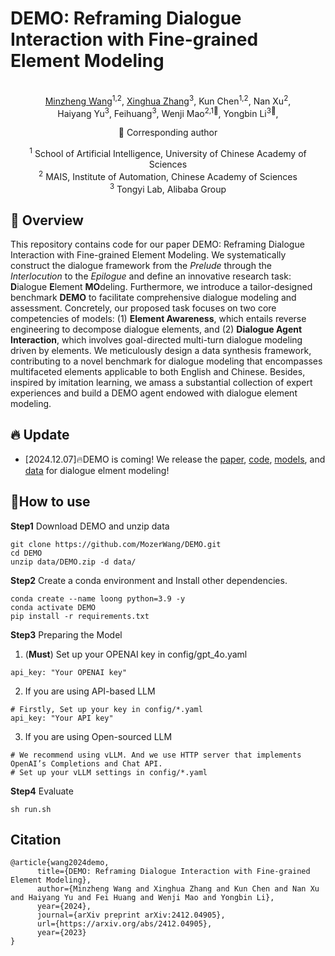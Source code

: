 # DEMO: Reframing Dialogue Interaction with Fine-grained Element Modeling

<div align="center">
<br>
<a href="https://scholar.google.com.hk/citations?user=glV21ZsAAAAJ&hl=zh-CN">Minzheng Wang</a><sup><span>1,2</span></sup>, 
<a href="https://xinghuazhang.top/">Xinghua Zhang</a><sup><span>3</span></sup>,
<a>Kun Chen</a><sup><span>1,2</span></sup>,
<a>Nan Xu</a><sup><span>2</span></sup>,
<br>
<a>Haiyang Yu</a><sup><span>3</span></sup>,
<a>Feihuang</a><sup><span>3</span></sup>,
<a>Wenji Mao</a><sup><span>2,1🌟</span></sup>,
<a>Yongbin Li</a><sup><span>3🌟</span></sup>,
<br>

🌟 Corresponding author

<sup>1</sup> School of Artificial Intelligence, University of Chinese Academy of Sciences<br>
<sup>2</sup> MAIS, Institute of Automation, Chinese Academy of Sciences<br>
<sup>3</sup> Tongyi Lab, Alibaba Group<br>

</div>

## 👀 Overview
This repository contains code for our paper DEMO: Reframing Dialogue Interaction with Fine-grained Element Modeling. We systematically construct the dialogue framework from the *Prelude* through the *Interlocution* to the *Epilogue* and define an innovative research task: **D**ialogue **E**lement **MO**deling. Furthermore, we introduce a tailor-designed benchmark **DEMO** to facilitate comprehensive dialogue modeling and assessment. Concretely, our proposed task focuses on two core competencies of models: (1) **Element Awareness**, which entails reverse engineering to decompose dialogue elements, and (2) **Dialogue Agent Interaction**, which involves goal-directed multi-turn dialogue modeling driven by elements. We meticulously design a data synthesis framework, contributing to a novel benchmark for dialogue modeling that encompasses multifaceted elements applicable to both English and Chinese. Besides, inspired by imitation learning, we amass a substantial collection of expert experiences and build a DEMO agent endowed with dialogue element modeling.

## 🔥 Update

- [2024.12.07]🔥DEMO is coming! We release the [paper](https://arxiv.org/abs/2412.04905), [code](https://github.com/MozerWang/DEMO), [models](https://huggingface.co/iiiiwis/DEMO_Agent), and [data](https://github.com/MozerWang/DEMO) for dialogue elment modeling!

## 🔧How to use
**Step1** Download DEMO and unzip data
```shell
git clone https://github.com/MozerWang/DEMO.git
cd DEMO
unzip data/DEMO.zip -d data/
```

**Step2** Create a conda environment and Install other dependencies.
```shell
conda create --name loong python=3.9 -y
conda activate DEMO
pip install -r requirements.txt
```

**Step3** Preparing the Model

1. (**Must**) Set up your OPENAI key in config/gpt_4o.yaml
```shell
api_key: "Your OPENAI key"
```
2. If you are using API-based LLM
```shell
# Firstly, Set up your key in config/*.yaml
api_key: "Your API key"
```
3. If you are using Open-sourced LLM
```shell
# We recommend using vLLM. And we use HTTP server that implements OpenAI’s Completions and Chat API.
# Set up your vLLM settings in config/*.yaml
```
**Step4** Evaluate
```shell
sh run.sh
```
## Citation
```
@article{wang2024demo,
      title={DEMO: Reframing Dialogue Interaction with Fine-grained Element Modeling}, 
      author={Minzheng Wang and Xinghua Zhang and Kun Chen and Nan Xu and Haiyang Yu and Fei Huang and Wenji Mao and Yongbin Li},
      year={2024},
      journal={arXiv preprint arXiv:2412.04905},
      url={https://arxiv.org/abs/2412.04905},
      year={2023}
}
```


